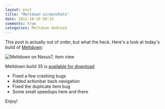 ```yaml
---
layout: post
title: "Meltdown screenshots"
date: 2012-10-10 09:14
comments: true
categories: Meltdown Android
---
```

This post is actually out of order, but what the heck. Here's a look at today's build of [Meltdown](https://github.com/phubbard/Meltdown):

![Meltdown on Nexus7, item view](http://fnord.phfactor.net/wp-content/uploads/2012/10/md.png)

Meltdown build 35 is [available for download](http://www.phfactor.net/Meltdown.apk)

* Fixed a few crashing bugs
* Added actionbar back navigation
* Fixed the duplicate item bug
* Some small speedups here and there

Enjoy!

